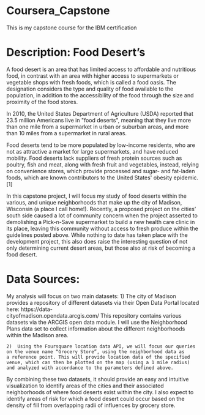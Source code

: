 # Coursera_Capstone
This is my capstone course for the IBM certification

# Description: Food Desert’s

A food desert is an area that has limited access to affordable and nutritious food, in contrast with an area with higher access to supermarkets or vegetable shops with fresh foods, which is called a food oasis. The designation considers the type and quality of food available to the population, in addition to the accessibility of the food through the size and proximity of the food stores.

In 2010, the United States Department of Agriculture (USDA) reported that 23.5 million Americans live in "food deserts", meaning that they live more than one mile from a supermarket in urban or suburban areas, and more than 10 miles from a supermarket in rural areas.

Food deserts tend to be more populated by low-income residents, who are not as attractive a market for large supermarkets, and have reduced mobility. Food deserts lack suppliers of fresh protein sources such as poultry, fish and meat, along with fresh fruit and vegetables, instead, relying on convenience stores, which provide processed and sugar- and fat-laden foods, which are known contributors to the United States' obesity epidemic.[1]

In this capstone project, I will focus my study of food deserts within the various, and unique neighborhoods that make up the city of Madison, Wisconsin (a place I call home!). Recently, a proposed project on the cities’ south side caused a lot of community concern when the project asserted to demolishing a Pick-n-Save supermarket to build a new health care clinic in its place, leaving this community without access to fresh produce within the guidelines posted above. While nothing to date has taken place with the development project, this also does raise the interesting question of not only determining current desert areas, but those also at risk of becoming a food desert. 

# Data Sources:
My analysis will focus on two main datasets:
    1)	The city of Madison provides a repository of different datasets via their Open Data Portal located here: https://data-        
    cityofmadison.opendata.arcgis.com/ This repository contains various datasets via the ARCGIS open data module. I will use the 
    Neighborhood Plans data set to collect information about the different neighborhoods within the Madison area. 
    
    2)	Using the Foursquare location data API, we will focus our queries on the venue name “Grocery Store”, using the neighborhood data as 
    a reference point. This will provide location data of the specified venue, which can then be plotted on the map (using a 1 mile radius) 
    and analyzed with accordance to the parameters defined above. 
    
By combining these two datasets, it should provide an easy and intuitive visualization to identify areas of the cities and their associated neighborhoods of where food deserts exist within the city.  I also expect to identify areas of risk for which a food desert could occur based on the density of fill from overlapping radii of influences by grocery store. 
